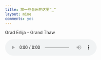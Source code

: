 ```yaml
---
title: 放一些音乐在这里^_^
layout: mine
comments: yes
---
```


Grad Erlija - Grand Thaw

<audio src="http://183.131.116.44/m10.music.126.net/20160226141001/b9b91593a48dfa60deb4026afec6790e/ymusic/f0bc/b8a6/cc7b/f6d181e193f385d994a5b0b45888e72e.mp3" controls="controls" />

It's Ok, I'm Alright - LOVE PSYCHEDELICO

<audio src="
http://183.134.28.40/m10.music.126.net/20160226144606/13a4f3b35c27b2e359e44b35f67689cb/ymusic/d161/ea9f/2beb/d3f3c28d756f7c0c5cbad9a504fcec8b.mp3"
controls="controls" />

Next to you

<audio src="
http://183.131.116.50/m10.music.126.net/20160226145157/1ae5cf90e77f32def9ef650d966a2126/ymusic/160f/4167/5f63/b3d5a890d282eee87ee8a25279c9d54e.mp3
controls="controls" />

Everytime you kiss me

<audio src="
http://183.134.28.34/m10.music.126.net/20160226145355/ca087f1af587d87d0b048f5482c3b7d6/ymusic/9579/ebe6/c9a1/564f59b3e6d90d51a21379b49a0b4c26.mp3
controls="controls" />

Turn

<audio src="
http://122.228.237.131/m10.music.126.net/20160226145350/ecf15ab12ea6fe2642d0a87e95cc58e2/ymusic/a7e9/7690/96e2/c4957e3f6997604c873a2afb5bcb45da.mp3
controls="controls" />
